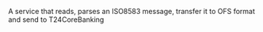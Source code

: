 A service that reads, parses an ISO8583 message, transfer it to OFS format and send to T24CoreBanking